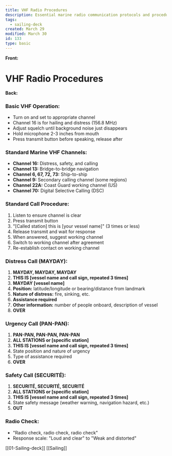 ```yaml
---
title: VHF Radio Procedures
description: Essential marine radio communication protocols and procedures
tags:
  - sailing-deck
created: March 29
modified: March 30
id: 133
type: basic
---
```

**Front:**
# VHF Radio Procedures

**Back:**
<div class="vhf-operation">
  <h3>Basic VHF Operation:</h3>
  <ul>
    <li>Turn on and set to appropriate channel</li>
    <li>Channel 16 is for hailing and distress (156.8 MHz)</li>
    <li>Adjust squelch until background noise just disappears</li>
    <li>Hold microphone 2-3 inches from mouth</li>
    <li>Press transmit button before speaking, release after</li>
  </ul>
</div>

<div class="vhf-channels">
  <h3>Standard Marine VHF Channels:</h3>
  <ul>
    <li><strong>Channel 16:</strong> Distress, safety, and calling</li>
    <li><strong>Channel 13:</strong> Bridge-to-bridge navigation</li>
    <li><strong>Channel 6, 67, 72, 73:</strong> Ship-to-ship</li>
    <li><strong>Channel 9:</strong> Secondary calling channel (some regions)</li>
    <li><strong>Channel 22A:</strong> Coast Guard working channel (US)</li>
    <li><strong>Channel 70:</strong> Digital Selective Calling (DSC)</li>
  </ul>
</div>

<div class="call-procedure">
  <h3>Standard Call Procedure:</h3>
  <ol>
    <li>Listen to ensure channel is clear</li>
    <li>Press transmit button</li>
    <li>"[Called station] this is [your vessel name]" (3 times or less)</li>
    <li>Release transmit and wait for response</li>
    <li>When answered, suggest working channel</li>
    <li>Switch to working channel after agreement</li>
    <li>Re-establish contact on working channel</li>
  </ol>
</div>

<div class="distress-call">
  <h3>Distress Call (MAYDAY):</h3>
  <ol>
    <li><strong>MAYDAY, MAYDAY, MAYDAY</strong></li>
    <li><strong>THIS IS [vessel name and call sign, repeated 3 times]</strong></li>
    <li><strong>MAYDAY [vessel name]</strong></li>
    <li><strong>Position:</strong> latitude/longitude or bearing/distance from landmark</li>
    <li><strong>Nature of distress:</strong> fire, sinking, etc.</li>
    <li><strong>Assistance required</strong></li>
    <li><strong>Other information:</strong> number of people onboard, description of vessel</li>
    <li><strong>OVER</strong></li>
  </ol>
</div>

<div class="urgency-call">
  <h3>Urgency Call (PAN-PAN):</h3>
  <ol>
    <li><strong>PAN-PAN, PAN-PAN, PAN-PAN</strong></li>
    <li><strong>ALL STATIONS or [specific station]</strong></li>
    <li><strong>THIS IS [vessel name and call sign, repeated 3 times]</strong></li>
    <li>State position and nature of urgency</li>
    <li>Type of assistance required</li>
    <li><strong>OVER</strong></li>
  </ol>
</div>

<div class="safety-call">
  <h3>Safety Call (SECURITÉ):</h3>
  <ol>
    <li><strong>SECURITÉ, SECURITÉ, SECURITÉ</strong></li>
    <li><strong>ALL STATIONS or [specific station]</strong></li>
    <li><strong>THIS IS [vessel name and call sign, repeated 3 times]</strong></li>
    <li>State safety message (weather warning, navigation hazard, etc.)</li>
    <li><strong>OUT</strong></li>
  </ol>
</div>

<div class="radio-check">
  <h3>Radio Check:</h3>
  <ul>
    <li>"Radio check, radio check, radio check"</li>
    <li>Response scale: "Loud and clear" to "Weak and distorted"</li>
  </ul>
</div>
[[01-Sailing-deck]]
[[Sailing]]